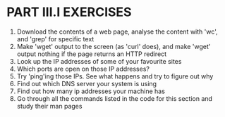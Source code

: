 # PART III.I EXERCISES

1. Download the contents of a web page, analyse the content with 'wc', and 'grep' for specific text
1. Make 'wget' output to the screen (as 'curl' does), and make 'wget' output nothing if the page returns an HTTP redirect
1. Look up the IP addresses of some of your favourite sites
1. Which ports are open on those IP addresses?
1. Try 'ping'ing those IPs. See what happens and try to figure out why
1. Find out which DNS server your system is using
1. Find out how many ip addresses your machine has
1. Go through all the commands listed in the code for this section and study their man pages

